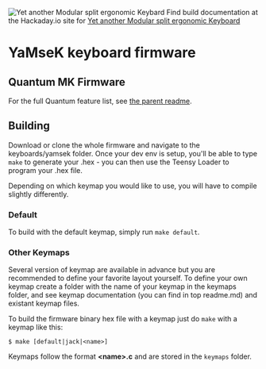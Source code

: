 ![Yet another Modular split ergonomic Keybard](https://cdn.hackaday.io/images/8060711492102546379.jpg)
Find build documentation at the Hackaday.io site for [Yet another Modular split ergonomic Keyboard](https://hackaday.io/project/21164-yamsek)

YaMseK keyboard firmware
======================

## Quantum MK Firmware

For the full Quantum feature list, see [the parent readme](/).

## Building

Download or clone the whole firmware and navigate to the keyboards/yamsek folder. Once your dev env is setup, you'll be able to type `make` to generate your .hex - you can then use the Teensy Loader to program your .hex file. 

Depending on which keymap you would like to use, you will have to compile slightly differently.

### Default

To build with the default keymap, simply run `make default`.

### Other Keymaps

Several version of keymap are available in advance but you are recommended to define your favorite layout yourself. To define your own keymap create a folder with the name of your keymap in the keymaps folder, and see keymap documentation (you can find in top readme.md) and existant keymap files.

To build the firmware binary hex file with a keymap just do `make` with a keymap like this:

```
$ make [default|jack|<name>]
```

Keymaps follow the format **__\<name\>.c__** and are stored in the `keymaps` folder.
